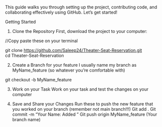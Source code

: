 This guide walks you through setting up the project, contributing code, and collaborating effectively using GitHub. Let’s get started!

Getting Started

1. Clone the Repository
   First, download the project to your computer:


//Copy paste these on your terminal

git clone https://github.com/Saleep24/Theater-Seat-Reservation.git  
cd Theater-Seat-Reservation

2. Create a Branch for your feature
   I usually name my branch as MyName_feature (so whatever you’re comfortable with)

git checkout -b MyName_feature

3. Work on your Task
   Work on your task and test the changes on your computer

4. Save and Share your Changes
   Run these to push the new feature that you worked on your branch (remember not main branch!!!)
   Git add .
   Git commit -m “Your Name: Added <feature name>”
   Git push origin MyName_feature (Your branch name)



